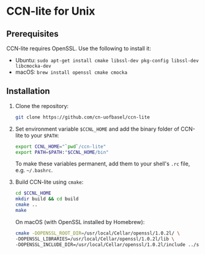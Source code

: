 # CCN-lite for Unix

## Prerequisites

CCN-lite requires OpenSSL. Use the following to install it:
* Ubuntu: `sudo apt-get install cmake libssl-dev pkg-config libssl-dev libcmocka-dev`
* macOS: `brew install openssl cmake cmocka`

## Installation

1.  Clone the repository:
    ```bash
    git clone https://github.com/cn-uofbasel/ccn-lite
    ```

2.  Set environment variable `$CCNL_HOME` and add the binary folder of CCN-lite to your `$PATH`:
    ```bash
    export CCNL_HOME="`pwd`/ccn-lite"
    export PATH=$PATH:"$CCNL_HOME/bin"
    ```

    To make these variables permanent, add them to your shell's `.rc` file, e.g. `~/.bashrc`.

3.  Build CCN-lite using `cmake`:
    ```bash
    cd $CCNL_HOME
    mkdir build && cd build
    cmake ..
    make
    ```
    On macOS (with OpenSSL installed by Homebrew):
    ```bash
    cmake -DOPENSSL_ROOT_DIR=/usr/local/Cellar/openssl/1.0.2l/ \
    -DOPENSSL_LIBRARIES=/usr/local/Cellar/openssl/1.0.2l/lib \
    -DOPENSSL_INCLUDE_DIR=/usr/local/Cellar/openssl/1.0.2l/include ../src
    ```
